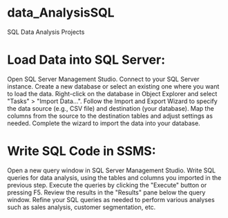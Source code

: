 # data_AnalysisSQL
SQL Data Analysis Projects 

# Load Data into SQL Server:

Open SQL Server Management Studio.
Connect to your SQL Server instance.
Create a new database or select an existing one where you want to load the data.
Right-click on the database in Object Explorer and select "Tasks" > "Import Data...".
Follow the Import and Export Wizard to specify the data source (e.g., CSV file) and destination (your database).
Map the columns from the source to the destination tables and adjust settings as needed.
Complete the wizard to import the data into your database.

# Write SQL Code in SSMS:

Open a new query window in SQL Server Management Studio.
Write SQL queries for data analysis, using the tables and columns you imported in the previous step.
Execute the queries by clicking the "Execute" button or pressing F5.
Review the results in the "Results" pane below the query window.
Refine your SQL queries as needed to perform various analyses such as sales analysis, customer segmentation, etc.
